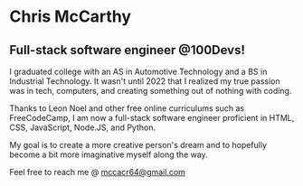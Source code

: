<h1>Chris McCarthy</h1>
<h2>Full-stack software engineer @100Devs!</h2>
<p>I graduated college with an AS in Automotive Technology and a BS in Industrial Technology. It wasn't until 2022 that I realized my true passion was in tech, computers, and creating something  out of nothing with coding.</p>
<p>Thanks to Leon Noel and other free online curriculums such as FreeCodeCamp, I am now a full-stack software engineer proficient in HTML, CSS, JavaScript, Node.JS, and Python.</p>
<p>My goal is to create a more creative person's dream and to hopefully become a bit more imaginative myself along the way.</p>
<p>Feel free to reach me @ <a href="mccacr64@gmail.com">mccacr64@gmail.com</a></p>
